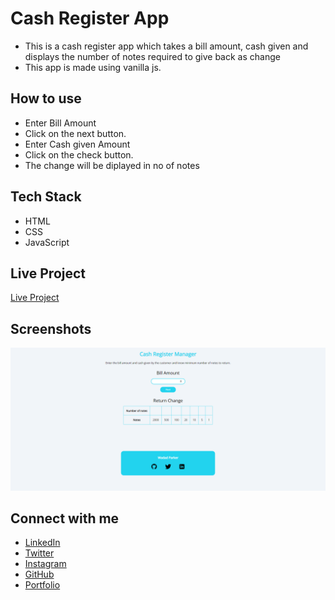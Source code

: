 # Cash Register App

- This is a cash register app which takes a bill amount, cash given and displays the number of notes required to give back as change
- This app is made using vanilla js.

## How to use

- Enter Bill Amount
- Click on the next button.
- Enter Cash given Amount
- Click on the check button.
- The change will be diplayed in no of notes

## Tech Stack

- HTML
- CSS
- JavaScript

## Live Project

[Live Project](https://wadad-parker-cash-register-app.netlify.app/)

## Screenshots

![Funny Translation](https://raw.githubusercontent.com/WadadParker/cash-register-app/main/images/cash-register.PNG)

## Connect with me

- [LinkedIn](https://in.linkedin.com/in/wadad-parker)
- [Twitter](https://twitter.com/wadadparker)
- [Instagram](https://www.instagram.com/wadad_parker/)
- [GitHub](https://github.com/WadadParker)
- [Portfolio](https://wadad-parker.netlify.app/)
